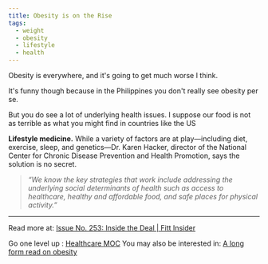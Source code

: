 ```yaml
---
title: Obesity is on the Rise
tags:
  - weight
  - obesity
  - lifestyle
  - health
---
```


Obesity is everywhere, and it's going to get much worse I think.

It's funny though because in the Philippines you don't really see obesity per se.

But you do see a lot of underlying health issues. I suppose our food is not as terrible as what you might find in countries like the US

**Lifestyle medicine.** While a variety of factors are at play—including diet, exercise, sleep, and genetics—Dr. Karen Hacker, director of the National Center for Chronic Disease Prevention and Health Promotion, says the solution is no secret.

> _“We know the key strategies that work include addressing the underlying social determinants of health such as access to healthcare, healthy and affordable food, and safe places for physical activity.”_

----

Read more at: [Issue No. 253: Inside the Deal | Fitt Insider](https://insider.fitt.co/issue-no-253-inside-the-deal/)

Go one level up : [Healthcare MOC](Healthcare%20MOC)
You may also be interested in: [A long form read on obesity](Notes/A%20long%20form%20read%20on%20obesity.md)